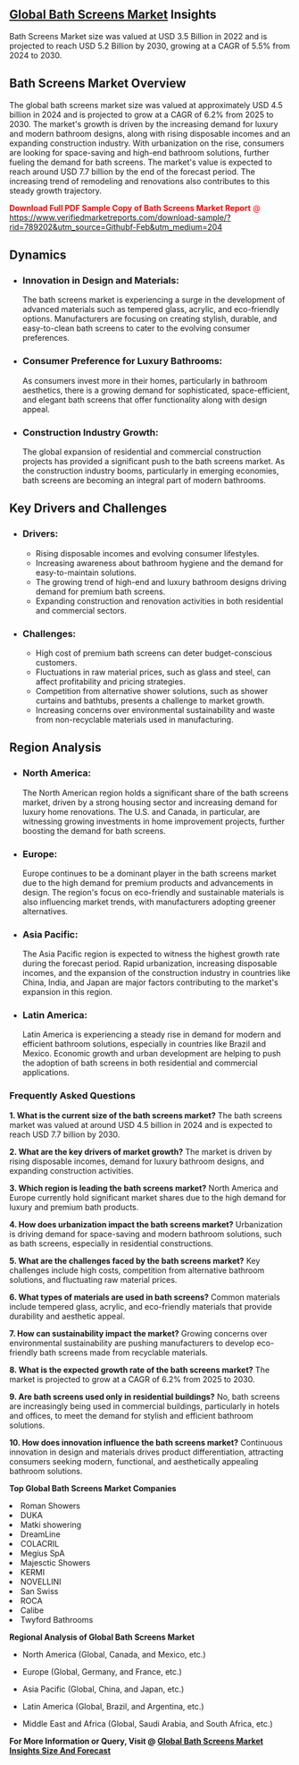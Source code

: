<h2><a href="https://www.verifiedmarketreports.com/download-sample/?rid=789202&amp;utm_source=Githubf&amp;utm_medium=204" target="_blank">Global Bath Screens Market</a> Insights</h2><p>Bath Screens Market size was valued at USD 3.5 Billion in 2022 and is projected to reach USD 5.2 Billion by 2030, growing at a CAGR of 5.5% from 2024 to 2030.</p><p> <h2>Bath Screens Market Overview</h2> <p>The global bath screens market size was valued at approximately USD 4.5 billion in 2024 and is projected to grow at a CAGR of 6.2% from 2025 to 2030. The market's growth is driven by the increasing demand for luxury and modern bathroom designs, along with rising disposable incomes and an expanding construction industry. With urbanization on the rise, consumers are looking for space-saving and high-end bathroom solutions, further fueling the demand for bath screens. The market's value is expected to reach around USD 7.7 billion by the end of the forecast period. The increasing trend of remodeling and renovations also contributes to this steady growth trajectory.</p> <p><p><span class=""><span style="color: #ff0000;"><strong>Download Full PDF Sample Copy of Bath Screens Market Report</strong> @ </span><a href="https://www.verifiedmarketreports.com/download-sample/?rid=789202&amp;utm_source=Githubf-Feb&amp;utm_medium=204" target="_blank">https://www.verifiedmarketreports.com/download-sample/?rid=789202&amp;utm_source=Githubf-Feb&amp;utm_medium=204</a></span></p></p> <h2>Dynamics</h2> <ul> <li><h3>Innovation in Design and Materials:</h3> The bath screens market is experiencing a surge in the development of advanced materials such as tempered glass, acrylic, and eco-friendly options. Manufacturers are focusing on creating stylish, durable, and easy-to-clean bath screens to cater to the evolving consumer preferences.</li> <li><h3>Consumer Preference for Luxury Bathrooms:</h3> As consumers invest more in their homes, particularly in bathroom aesthetics, there is a growing demand for sophisticated, space-efficient, and elegant bath screens that offer functionality along with design appeal.</li> <li><h3>Construction Industry Growth:</h3> The global expansion of residential and commercial construction projects has provided a significant push to the bath screens market. As the construction industry booms, particularly in emerging economies, bath screens are becoming an integral part of modern bathrooms.</li> </ul> <h2>Key Drivers and Challenges</h2> <ul> <li><h3>Drivers:</h3> <ul> <li>Rising disposable incomes and evolving consumer lifestyles.</li> <li>Increasing awareness about bathroom hygiene and the demand for easy-to-maintain solutions.</li> <li>The growing trend of high-end and luxury bathroom designs driving demand for premium bath screens.</li> <li>Expanding construction and renovation activities in both residential and commercial sectors.</li> </ul> </li> <li><h3>Challenges:</h3> <ul> <li>High cost of premium bath screens can deter budget-conscious customers.</li> <li>Fluctuations in raw material prices, such as glass and steel, can affect profitability and pricing strategies.</li> <li>Competition from alternative shower solutions, such as shower curtains and bathtubs, presents a challenge to market growth.</li> <li>Increasing concerns over environmental sustainability and waste from non-recyclable materials used in manufacturing.</li> </ul> </li> </ul> <h2>Region Analysis</h2> <ul> <li><h3>North America:</h3> The North American region holds a significant share of the bath screens market, driven by a strong housing sector and increasing demand for luxury home renovations. The U.S. and Canada, in particular, are witnessing growing investments in home improvement projects, further boosting the demand for bath screens.</li> <li><h3>Europe:</h3> Europe continues to be a dominant player in the bath screens market due to the high demand for premium products and advancements in design. The region's focus on eco-friendly and sustainable materials is also influencing market trends, with manufacturers adopting greener alternatives.</li> <li><h3>Asia Pacific:</h3> The Asia Pacific region is expected to witness the highest growth rate during the forecast period. Rapid urbanization, increasing disposable incomes, and the expansion of the construction industry in countries like China, India, and Japan are major factors contributing to the market's expansion in this region.</li> <li><h3>Latin America:</h3> Latin America is experiencing a steady rise in demand for modern and efficient bathroom solutions, especially in countries like Brazil and Mexico. Economic growth and urban development are helping to push the adoption of bath screens in both residential and commercial applications.</li> </ul> <h3>Frequently Asked Questions</h3> <p><strong>1. What is the current size of the bath screens market?</strong> The bath screens market was valued at around USD 4.5 billion in 2024 and is expected to reach USD 7.7 billion by 2030.</p> <p><strong>2. What are the key drivers of market growth?</strong> The market is driven by rising disposable incomes, demand for luxury bathroom designs, and expanding construction activities.</p> <p><strong>3. Which region is leading the bath screens market?</strong> North America and Europe currently hold significant market shares due to the high demand for luxury and premium bath products.</p> <p><strong>4. How does urbanization impact the bath screens market?</strong> Urbanization is driving demand for space-saving and modern bathroom solutions, such as bath screens, especially in residential constructions.</p> <p><strong>5. What are the challenges faced by the bath screens market?</strong> Key challenges include high costs, competition from alternative bathroom solutions, and fluctuating raw material prices.</p> <p><strong>6. What types of materials are used in bath screens?</strong> Common materials include tempered glass, acrylic, and eco-friendly materials that provide durability and aesthetic appeal.</p> <p><strong>7. How can sustainability impact the market?</strong> Growing concerns over environmental sustainability are pushing manufacturers to develop eco-friendly bath screens made from recyclable materials.</p> <p><strong>8. What is the expected growth rate of the bath screens market?</strong> The market is projected to grow at a CAGR of 6.2% from 2025 to 2030.</p> <p><strong>9. Are bath screens used only in residential buildings?</strong> No, bath screens are increasingly being used in commercial buildings, particularly in hotels and offices, to meet the demand for stylish and efficient bathroom solutions.</p> <p><strong>10. How does innovation influence the bath screens market?</strong> Continuous innovation in design and materials drives product differentiation, attracting consumers seeking modern, functional, and aesthetically appealing bathroom solutions.</p> </p><p><strong>Top Global Bath Screens Market Companies</strong></p><div data-test-id=""><p><li>Roman Showers</li><li> DUKA</li><li> Matki showering</li><li> DreamLine</li><li> COLACRIL</li><li> Megius SpA</li><li> Majesctic Showers</li><li> KERMI</li><li> NOVELLINI</li><li> San Swiss</li><li> ROCA</li><li> Calibe</li><li> Twyford Bathrooms</li></p><div><strong>Regional Analysis of&nbsp;Global Bath Screens Market</strong></div><ul><li dir="ltr"><p dir="ltr">North America&nbsp;(Global, Canada, and Mexico, etc.)</p></li><li dir="ltr"><p dir="ltr">Europe (Global, Germany, and France, etc.)</p></li><li dir="ltr"><p dir="ltr">Asia Pacific&nbsp;(Global, China, and Japan, etc.)</p></li><li dir="ltr"><p dir="ltr">Latin America&nbsp;(Global, Brazil, and Argentina, etc.)</p></li><li dir="ltr">Middle East and Africa&nbsp;(Global, Saudi Arabia, and South Africa, etc.)</li></ul><p><strong>For More Information or Query, Visit @&nbsp;</strong><strong><a href="https://www.verifiedmarketreports.com/product/bath-screens-market/?utm_source=Githubf&amp;utm_medium=204" target="_blank">Global Bath Screens Market Insights Size And Forecast</a></strong></p></div>

